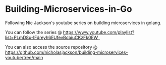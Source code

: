 # Building-Microservices-in-Go

Following Nic Jackson's youtube series on building microservices in golang.

You can follow the series @ https://www.youtube.com/playlist?list=PLmD8u-IFdreyh6EUfevBcbiuCKzFk0EW_

You can also access the source repository @ https://github.com/nicholasjackson/building-microservices-youtube/tree/main
